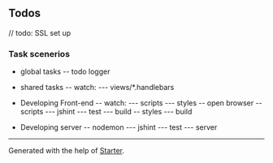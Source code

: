 ## Todos

// todo: SSL set up

### Task scenerios

- global tasks
-- todo logger

- shared tasks
-- watch:
--- views/*.handlebars

- Developing Front-end
-- watch:
--- scripts
--- styles
-- open browser
-- scripts
--- jshint
--- test
--- build
-- styles
--- build

- Developing server
-- nodemon
--- jshint
--- test
--- server

***

Generated with the help of [Starter](https://github.com/zachwolf/Starter).